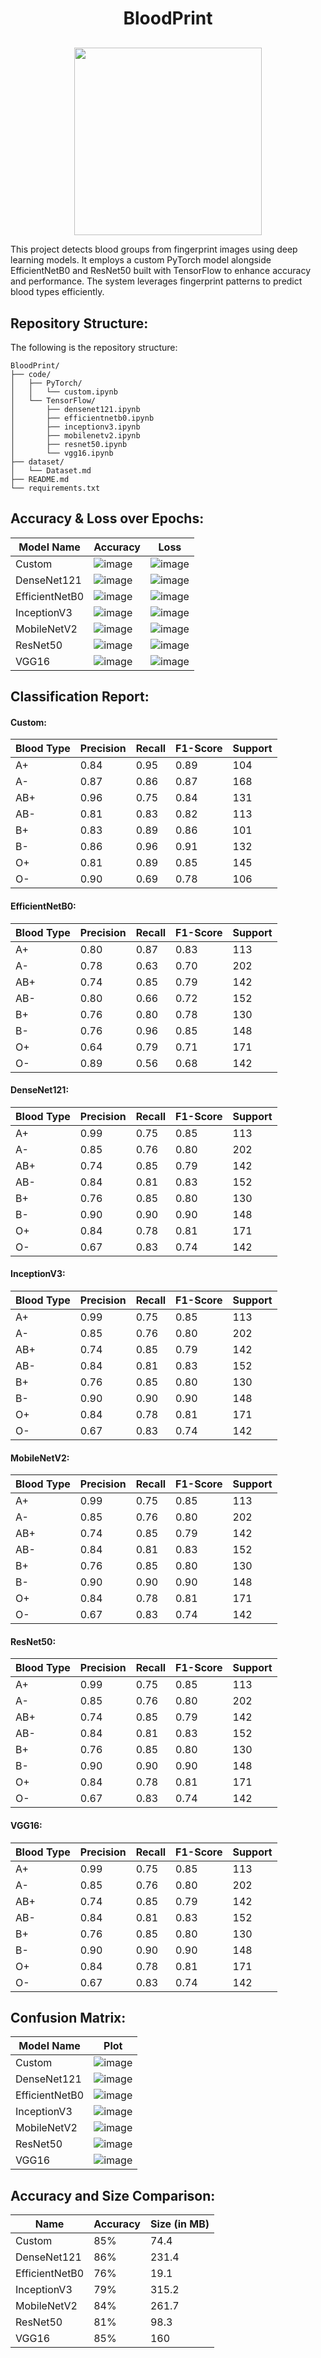 <h1 align="center">BloodPrint</h1>
<p align="center" style="margin-top:30px;">
  <img src="https://github.com/user-attachments/assets/766cc9e1-6ab8-4bc8-82e8-c59d37135531" height="300cm"/>
</p>
This project detects blood groups from fingerprint images using deep learning models. It employs a custom PyTorch model alongside EfficientNetB0 and ResNet50 built with TensorFlow to enhance accuracy and performance. The system leverages fingerprint patterns to predict blood types efficiently.

## Repository Structure:
The following is the repository structure:
```
BloodPrint/
├── code/
│   ├── PyTorch/
│   │   └── custom.ipynb
│   └── TensorFlow/
│       ├── densenet121.ipynb
│       ├── efficientnetb0.ipynb
│       ├── inceptionv3.ipynb
│       ├── mobilenetv2.ipynb
│       ├── resnet50.ipynb
│       └── vgg16.ipynb
├── dataset/
│   └── Dataset.md
├── README.md
└── requirements.txt
```

## Accuracy & Loss over Epochs:

| Model Name     | Accuracy                                                                                  | Loss                                                                                      |
|----------------|-------------------------------------------------------------------------------------------|-------------------------------------------------------------------------------------------|
| Custom         | ![image](https://github.com/user-attachments/assets/f3580af2-18dd-495f-b041-2ee27bb07b2f) | ![image](https://github.com/user-attachments/assets/9c210832-d85a-4fe7-9e7c-70ae395b4b1c) |
| DenseNet121    | ![image](https://github.com/user-attachments/assets/31dcabbf-91c1-4b69-8acf-b0f719521d06) | ![image](https://github.com/user-attachments/assets/2bb400f1-21e4-4a79-8202-881561614a77) |
| EfficientNetB0 | ![image](https://github.com/user-attachments/assets/eb66a4bf-957a-49f8-a652-66c2872deb68) | ![image](https://github.com/user-attachments/assets/2d04d85b-23c9-4254-b744-d0e2eeb549f1) |
| InceptionV3    | ![image](https://github.com/user-attachments/assets/16b6a053-2228-49ed-9703-1a37328877f5) | ![image](https://github.com/user-attachments/assets/aefb4f17-d534-48d6-9490-ef4f13157230) |
| MobileNetV2    | ![image](https://github.com/user-attachments/assets/bccf05c2-f19b-4028-a188-045d63b0b445) | ![image](https://github.com/user-attachments/assets/f64b66a6-1bb1-4ea3-9860-803ca2f46492) |
| ResNet50       | ![image](https://github.com/user-attachments/assets/ee1cb5ba-5cb7-4c32-8493-cfb9b05c2d47) | ![image](https://github.com/user-attachments/assets/fce80be6-c54d-40da-8fef-35b89561569e) |
| VGG16          | ![image](https://github.com/user-attachments/assets/762ce0de-8e9e-4dc8-a4d4-1b8de486c81c) | ![image](https://github.com/user-attachments/assets/789ad6d6-7be8-4c13-ba78-2fbbef904226) |

## Classification Report:

#### Custom:
| Blood Type  | Precision   | Recall | F1-Score | Support |
|-------------|-------------|--------|----------|---------|
| A+          | 0.84        | 0.95   | 0.89     | 104     |
| A-          | 0.87        | 0.86   | 0.87     | 168     |
| AB+         | 0.96        | 0.75   | 0.84     | 131     |
| AB-         | 0.81        | 0.83   | 0.82     | 113     |
| B+          | 0.83        | 0.89   | 0.86     | 101     |
| B-          | 0.86        | 0.96   | 0.91     | 132     |
| O+          | 0.81        | 0.89   | 0.85     | 145     |
| O-          | 0.90        | 0.69   | 0.78     | 106     |

#### EfficientNetB0:
| Blood Type  | Precision   | Recall | F1-Score | Support |
|-------------|-------------|--------|----------|---------|
| A+          | 0.80        | 0.87   | 0.83     | 113     |
| A-          | 0.78        | 0.63   | 0.70     | 202     |
| AB+         | 0.74        | 0.85   | 0.79     | 142     |
| AB-         | 0.80        | 0.66   | 0.72     | 152     |
| B+          | 0.76        | 0.80   | 0.78     | 130     |
| B-          | 0.76        | 0.96   | 0.85     | 148     |
| O+          | 0.64        | 0.79   | 0.71     | 171     |
| O-          | 0.89        | 0.56   | 0.68     | 142     |

#### DenseNet121:
| Blood Type  | Precision   | Recall | F1-Score | Support |
|-------------|-------------|--------|----------|---------|
| A+          | 0.99        | 0.75   | 0.85     | 113     |
| A-          | 0.85        | 0.76   | 0.80     | 202     |
| AB+         | 0.74        | 0.85   | 0.79     | 142     |
| AB-         | 0.84        | 0.81   | 0.83     | 152     |
| B+          | 0.76        | 0.85   | 0.80     | 130     |
| B-          | 0.90        | 0.90   | 0.90     | 148     |
| O+          | 0.84        | 0.78   | 0.81     | 171     |
| O-          | 0.67        | 0.83   | 0.74     | 142     |

#### InceptionV3:
| Blood Type  | Precision   | Recall | F1-Score | Support |
|-------------|-------------|--------|----------|---------|
| A+          | 0.99        | 0.75   | 0.85     | 113     |
| A-          | 0.85        | 0.76   | 0.80     | 202     |
| AB+         | 0.74        | 0.85   | 0.79     | 142     |
| AB-         | 0.84        | 0.81   | 0.83     | 152     |
| B+          | 0.76        | 0.85   | 0.80     | 130     |
| B-          | 0.90        | 0.90   | 0.90     | 148     |
| O+          | 0.84        | 0.78   | 0.81     | 171     |
| O-          | 0.67        | 0.83   | 0.74     | 142     |

#### MobileNetV2:
| Blood Type  | Precision   | Recall | F1-Score | Support |
|-------------|-------------|--------|----------|---------|
| A+          | 0.99        | 0.75   | 0.85     | 113     |
| A-          | 0.85        | 0.76   | 0.80     | 202     |
| AB+         | 0.74        | 0.85   | 0.79     | 142     |
| AB-         | 0.84        | 0.81   | 0.83     | 152     |
| B+          | 0.76        | 0.85   | 0.80     | 130     |
| B-          | 0.90        | 0.90   | 0.90     | 148     |
| O+          | 0.84        | 0.78   | 0.81     | 171     |
| O-          | 0.67        | 0.83   | 0.74     | 142     |

#### ResNet50:
| Blood Type  | Precision   | Recall | F1-Score | Support |
|-------------|-------------|--------|----------|---------|
| A+          | 0.99        | 0.75   | 0.85     | 113     |
| A-          | 0.85        | 0.76   | 0.80     | 202     |
| AB+         | 0.74        | 0.85   | 0.79     | 142     |
| AB-         | 0.84        | 0.81   | 0.83     | 152     |
| B+          | 0.76        | 0.85   | 0.80     | 130     |
| B-          | 0.90        | 0.90   | 0.90     | 148     |
| O+          | 0.84        | 0.78   | 0.81     | 171     |
| O-          | 0.67        | 0.83   | 0.74     | 142     |

#### VGG16:
| Blood Type  | Precision   | Recall | F1-Score | Support |
|-------------|-------------|--------|----------|---------|
| A+          | 0.99        | 0.75   | 0.85     | 113     |
| A-          | 0.85        | 0.76   | 0.80     | 202     |
| AB+         | 0.74        | 0.85   | 0.79     | 142     |
| AB-         | 0.84        | 0.81   | 0.83     | 152     |
| B+          | 0.76        | 0.85   | 0.80     | 130     |
| B-          | 0.90        | 0.90   | 0.90     | 148     |
| O+          | 0.84        | 0.78   | 0.81     | 171     |
| O-          | 0.67        | 0.83   | 0.74     | 142     |

## Confusion Matrix:

| Model Name     | Plot                                                                                      |
|----------------|-------------------------------------------------------------------------------------------|
| Custom         | ![image](https://github.com/user-attachments/assets/51c82dfd-e1e3-42a6-8f1f-b2959768826d) |
| DenseNet121    | ![image](https://github.com/user-attachments/assets/6615675c-f607-4025-b3f0-a7bd42b5c2c3) |
| EfficientNetB0 | ![image](https://github.com/user-attachments/assets/95638317-671d-405a-b454-a35ae637028e) |
| InceptionV3    | ![image](https://github.com/user-attachments/assets/79d91ffe-3c92-4a0c-890a-c508fc9b5de9) |
| MobileNetV2    | ![image](https://github.com/user-attachments/assets/058a47d1-2258-4a40-b013-3c2acc2808fa) |
| ResNet50       | ![image](https://github.com/user-attachments/assets/93b79c39-2369-4b26-839b-a8513c94c9c8) |
| VGG16          | ![image](https://github.com/user-attachments/assets/3806036c-d1ed-4d8a-9b7f-7fc0b29d47fb) |

## Accuracy and Size Comparison:

|      Name      | Accuracy | Size (in MB) |
|----------------|----------|--------------|
| Custom         | 85%      | 74.4         |
| DenseNet121    | 86%      | 231.4        |
| EfficientNetB0 | 76%      | 19.1         |
| InceptionV3    | 79%      | 315.2        |
| MobileNetV2    | 84%      | 261.7        |
| ResNet50       | 81%      | 98.3         |
| VGG16          | 85%      | 160          |
